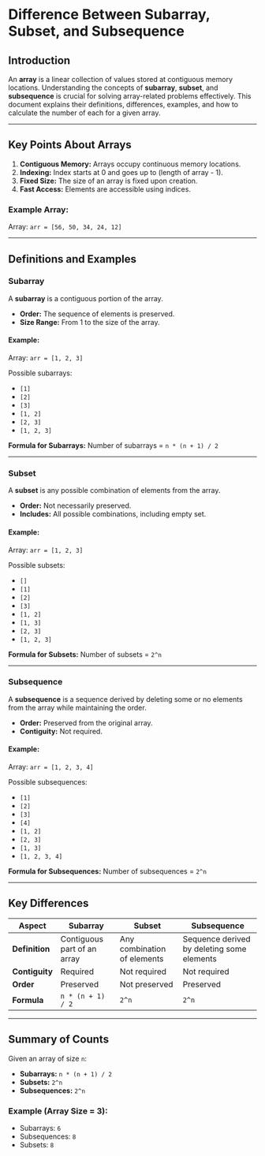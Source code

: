 # Difference Between Subarray, Subset, and Subsequence

## Introduction
An **array** is a linear collection of values stored at contiguous memory locations. Understanding the concepts of **subarray**, **subset**, and **subsequence** is crucial for solving array-related problems effectively. This document explains their definitions, differences, examples, and how to calculate the number of each for a given array.

---

## Key Points About Arrays
1. **Contiguous Memory:** Arrays occupy continuous memory locations.
2. **Indexing:** Index starts at 0 and goes up to (length of array - 1).
3. **Fixed Size:** The size of an array is fixed upon creation.
4. **Fast Access:** Elements are accessible using indices.

### Example Array:
Array: `arr = [56, 50, 34, 24, 12]`

---

## Definitions and Examples

### Subarray
A **subarray** is a contiguous portion of the array.
- **Order:** The sequence of elements is preserved.
- **Size Range:** From 1 to the size of the array.

#### Example:
Array: `arr = [1, 2, 3]`

Possible subarrays:
- `[1]`
- `[2]`
- `[3]`
- `[1, 2]`
- `[2, 3]`
- `[1, 2, 3]`

**Formula for Subarrays:**
Number of subarrays = `n * (n + 1) / 2`

---

### Subset
A **subset** is any possible combination of elements from the array.
- **Order:** Not necessarily preserved.
- **Includes:** All possible combinations, including empty set.

#### Example:
Array: `arr = [1, 2, 3]`

Possible subsets:
- `[]`
- `[1]`
- `[2]`
- `[3]`
- `[1, 2]`
- `[1, 3]`
- `[2, 3]`
- `[1, 2, 3]`

**Formula for Subsets:**
Number of subsets = `2^n`

---

### Subsequence
A **subsequence** is a sequence derived by deleting some or no elements from the array while maintaining the order.
- **Order:** Preserved from the original array.
- **Contiguity:** Not required.

#### Example:
Array: `arr = [1, 2, 3, 4]`

Possible subsequences:
- `[1]`
- `[2]`
- `[3]`
- `[4]`
- `[1, 2]`
- `[2, 3]`
- `[1, 3]`
- `[1, 2, 3, 4]`

**Formula for Subsequences:**
Number of subsequences = `2^n`

---

## Key Differences
| **Aspect**      | **Subarray**       | **Subset**         | **Subsequence**   |
|-----------------|-------------------|-------------------|------------------|
| **Definition**  | Contiguous part of an array | Any combination of elements | Sequence derived by deleting some elements |
| **Contiguity**  | Required           | Not required       | Not required     |
| **Order**       | Preserved          | Not preserved      | Preserved        |
| **Formula**     | `n * (n + 1) / 2`  | `2^n`              | `2^n`            |

---

## Summary of Counts
Given an array of size `n`:
- **Subarrays:** `n * (n + 1) / 2`
- **Subsets:** `2^n`
- **Subsequences:** `2^n`

### Example (Array Size = 3):
- Subarrays: `6`
- Subsequences: `8`
- Subsets: `8`

